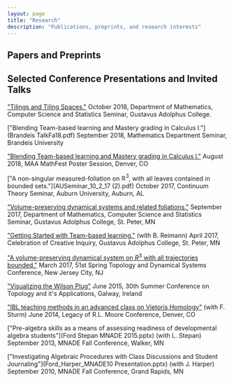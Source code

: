 ```yaml
---
layout: page
title: "Research"
description: "Publications, preprints, and research interests"
---
```


## Papers and Preprints


## Selected Conference Presentations and Invited Talks
["Tilings and Tiling Spaces."](Tilings_talk_GAC.pdf) October 2018, Department of Mathematics, Computer Science  and Statistics Seminar, Gustavus Adolphus College.

["Blending Team-based learning and Mastery grading in Calculus I."](Brandeis TalkFa18.pdf) September 2018, Mathematics Department Seminar, Brandeis University

["Blending Team-based learning and Mastery grading in Calculus I."](MathFestPosterFa18.pdf) August 2018, MAA MathFest Poster Session, Denver, CO

["A non-singular measured-foliation on $\mathbb{R}^3$, with all leaves contained in bounded sets."](AUSeminar_10_2_17 (2).pdf) October 2017, Continuum Theory Seminar, Auburn University, Auburn, AL

["Volume-preserving dynamical systems and related foliations."](GACSeminar_2017.pdf) September 2017, Department of Mathematics, Computer Science  and Statistics Seminar, Gustavus Adolphus College, St. Peter, MN

["Getting Started with Team-based learning."](Getting_Started_with_Team_Based_Learning.pdf) (with B. Reimann) April 2017, Celebration of Creative Inquiry, Gustavus Adolphus College, St. Peter, MN

["A volume-preserving dynamical system on $R^3$ with all trajectories bounded."](Jersey_City_Talk.pdf) March 2017, 51st Spring Topology and Dynamical Systems Conference, New Jersey City, NJ

["Visualizing the Wilson Plug"](Galway2015.pdf) June 2015, 30th Summer Conference on Topology and it's Applications, Galway, Ireland

["IBL teaching methods in an advanced class on Vietoris Homology"](RLM2014FORD_STURM-jf_edits.pdf) (with F. Sturm) June 2014, Legacy of R.L. Moore Conference, Denver, CO

["Pre-algebra skills as a means of assessing readiness of developmental algebra students"](Ford Stepan MNADE 2015.pptx) (with L. Stepan) September 2013, MNADE Fall Conference, Walker, MN

["Investigating Algebraic Procedures with Class Discussions and Student Journaling"](Ford_Harper_MNADE10 Presentation.pptx) (with J. Harper) September 2010, MNADE Fall Conference, Grand Rapids, MN











